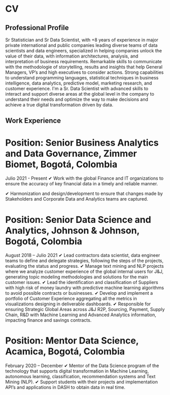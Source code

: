 # CV
## Professional Profile

Sr Statistician and Sr Data Scientist, with +8 years of experience in major private international and public companies leading diverse teams of data scientists and data engineers, specialized in helping companies unlock the value of their data, with information architectures, analysis, and interpretation of business requirements. Remarkable skills to
communicate with the methodologie of storytelling, results and insights that help General Managers, VP’s and high executives to consider actions. Strong capabilities to understand programming languages, statistical techniques in business intelligence, data analytics, predictive model, marketing research, and customer experience. I'm a Sr. Data
Scientist with advanced skills to interact and support diverse areas at the global level in the company to understand their needs and optimize the way to make decisions and achieve a true digital transformation driven by data.

## Work Experience

# Position: Senior Business Analytics and Data Governance, Zimmer Biomet, Bogotá, Colombia
Julio 2021 - Present
✔ Work with the global Finance and IT organizations to ensure the accuracy of key financial data in a timely
and reliable manner.

✔ Harmonization and design/development to ensure that changes made by Stakeholders and Corporate Data
and Analytics teams are captured.

# Position: Senior Data Science and Analytics, Johnson & Johnson, Bogotá, Colombia
August 2018 – Julio 2021
✔ Lead contractors data scientist, data engineer teams to define and delegate strategies, following the steps
of the projects, evaluating the status and progress.
✔ Manage text mining and NLP projects where we analyze customer experience of the global internal users
for J&J, generating topic modeling methodologies and solutions for the main customer issues.
✔ Lead the identification and classification of Suppliers with high risk of money laundry with predictive
machine learning algorithms to avoid possible contracts or businesses.
✔ Develop and implement a portfolio of Customer Experience aggregating all the metrics in visualizations
designing in deliverable dashboards.
✔ Responsible for ensuring Strategic Global Areas across J&J R2P, Sourcing, Payment, Supply Chain, R&D
with Machine Learning and Advanced Analytics information, impacting finance and savings contracts.

# Position: Mentor Data Science, Acamica, Bogotá, Colombia
February 2020 – December
✔ Mentor of the Data Science program of the technology that supports digital transformation in Machine
Learning, autonomous learning, classification, recommendation systems and Text Mining (NLP).
✔ Support students with their projects and implementation API’s and applications in DASH to obtain data in
real time.
